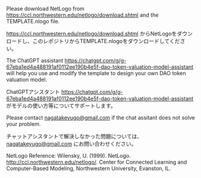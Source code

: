 Please download NetLogo from https://ccl.northwestern.edu/netlogo/download.shtml and the TEMPLATE.nlogo file. 

https://ccl.northwestern.edu/netlogo/download.shtml からNetLogoをダウンロードし、このレポジトリからTEMPLATE.nlogoをダウンロードしてください。

The ChatGPT assistant https://chatgpt.com/g/g-67eba1ed4a488191af0112ee190b4e5f-dao-token-valuation-model-assistant will help you use and modify the template to design your own DAO token valuation model.

ChatGPTアシスタント https://chatgpt.com/g/g-67eba1ed4a488191af0112ee190b4e5f-dao-token-valuation-model-assistant がモデルの使い方等についてサポートします。

Please contact nagatakeyugo@gmail.com if the chat assitant does not solve your problem.

チャットアシスタントで解決しなかった問題については、nagatakeyugo@gmail.com にお問い合わせください。

NetLogo Reference: Wilensky, U. (1999). NetLogo. http://ccl.northwestern.edu/netlogo/. Center for Connected Learning and Computer-Based Modeling, Northwestern University, Evanston, IL.
